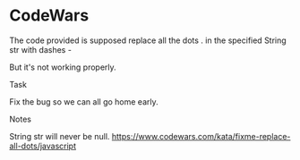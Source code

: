 # CodeWars
The code provided is supposed replace all the dots . in the specified String str with dashes -

But it's not working properly.

Task

Fix the bug so we can all go home early.

Notes

String str will never be null.
https://www.codewars.com/kata/fixme-replace-all-dots/javascript
